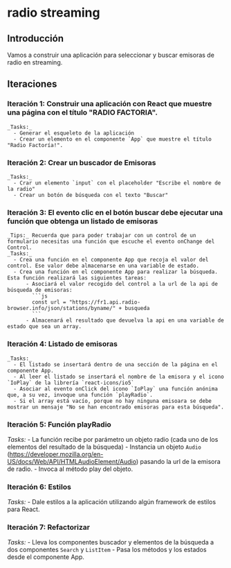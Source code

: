 # radio streaming

## Introducción

Vamos a construir una aplicación para seleccionar y buscar emisoras de radio en streaming.

## Iteraciones

### Iteración 1: Construir una aplicación con React que muestre una página con el título "RADIO FACTORIA".
    _Tasks:_
      - Generar el esqueleto de la aplicación
      - Crear un elemento en el componente `App` que muestre el título "Radio Factoría!".
### Iteración 2: Crear un buscador de Emisoras
    _Tasks:_
      - Crar un elemento `input` con el placeholder "Escribe el nombre de la radio"
      - Crear un botón de búsqueda con el texto "Buscar"
### Iteración 3: El evento clic en el botón buscar debe ejecutar una función que obtenga un listado de emisoras
    _Tips:_ Recuerda que para poder trabajar con un control de un formulario necesitas una función que escuche el evento onChange del Control.
    _Tasks:_
      - Crea una función en el componente App que recoja el valor del control. Ese valor debe almacenarse en una variable de estado.
      - Crea una función en el componente App para realizar la búsqueda. Esta función realizará las siguientes tareas:
          - Asociará el valor recogido del control a la url de la api de búsqueda de emisoras: 
            ```js
            const url = "https://fr1.api.radio-browser.info/json/stations/byname/" + busqueda
            ```
          - Almacenará el resultado que devuelva la api en una variable de estado que sea un array.
### Iteración 4: Listado de emisoras
    _Tasks:_
      - El listado se insertará dentro de una sección de la página en el componente App.
      - Al leer el listado se insertará el nombre de la emisora y el icono `IoPlay` de la librería `react-icons/io5`
      - Asociar al evento onClick del icono `IoPlay` una función anónima que, a su vez, invoque una función `playRadio`.
      - Si el array está vacío, porque no hay ninguna emisoara se debe mostrar un mensaje "No se han encontrado emisoras para esta búsqueda".
### Iteración 5: Función playRadio
   _Tasks:_
      - La función recibe por parámetro un objeto radio (cada uno de los elementos del resultado de la búsqueda)
      - Instancia un objeto `Audio` (https://developer.mozilla.org/en-US/docs/Web/API/HTMLAudioElement/Audio) pasando la url de la emisora de radio.
      - Invoca al método play del objeto.
### Iteración 6: Estilos
  _Tasks:_
      - Dale estilos a la aplicación utilizando algún framework de estilos para React.
### Iteración 7: Refactorizar
  _Tasks:_
      - Lleva los componentes buscador y elementos de la búsqueda a dos componentes `Search` y `ListItem` 
      - Pasa los métodos y los estados desde el componente App.
